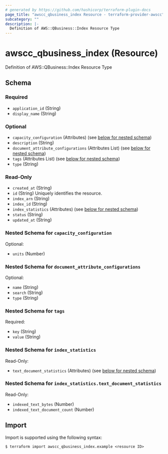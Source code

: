 ```yaml
---
# generated by https://github.com/hashicorp/terraform-plugin-docs
page_title: "awscc_qbusiness_index Resource - terraform-provider-awscc"
subcategory: ""
description: |-
  Definition of AWS::QBusiness::Index Resource Type
---
```


# awscc_qbusiness_index (Resource)

Definition of AWS::QBusiness::Index Resource Type



<!-- schema generated by tfplugindocs -->
## Schema

### Required

- `application_id` (String)
- `display_name` (String)

### Optional

- `capacity_configuration` (Attributes) (see [below for nested schema](#nestedatt--capacity_configuration))
- `description` (String)
- `document_attribute_configurations` (Attributes List) (see [below for nested schema](#nestedatt--document_attribute_configurations))
- `tags` (Attributes List) (see [below for nested schema](#nestedatt--tags))
- `type` (String)

### Read-Only

- `created_at` (String)
- `id` (String) Uniquely identifies the resource.
- `index_arn` (String)
- `index_id` (String)
- `index_statistics` (Attributes) (see [below for nested schema](#nestedatt--index_statistics))
- `status` (String)
- `updated_at` (String)

<a id="nestedatt--capacity_configuration"></a>
### Nested Schema for `capacity_configuration`

Optional:

- `units` (Number)


<a id="nestedatt--document_attribute_configurations"></a>
### Nested Schema for `document_attribute_configurations`

Optional:

- `name` (String)
- `search` (String)
- `type` (String)


<a id="nestedatt--tags"></a>
### Nested Schema for `tags`

Required:

- `key` (String)
- `value` (String)


<a id="nestedatt--index_statistics"></a>
### Nested Schema for `index_statistics`

Read-Only:

- `text_document_statistics` (Attributes) (see [below for nested schema](#nestedatt--index_statistics--text_document_statistics))

<a id="nestedatt--index_statistics--text_document_statistics"></a>
### Nested Schema for `index_statistics.text_document_statistics`

Read-Only:

- `indexed_text_bytes` (Number)
- `indexed_text_document_count` (Number)

## Import

Import is supported using the following syntax:

```shell
$ terraform import awscc_qbusiness_index.example <resource ID>
```

